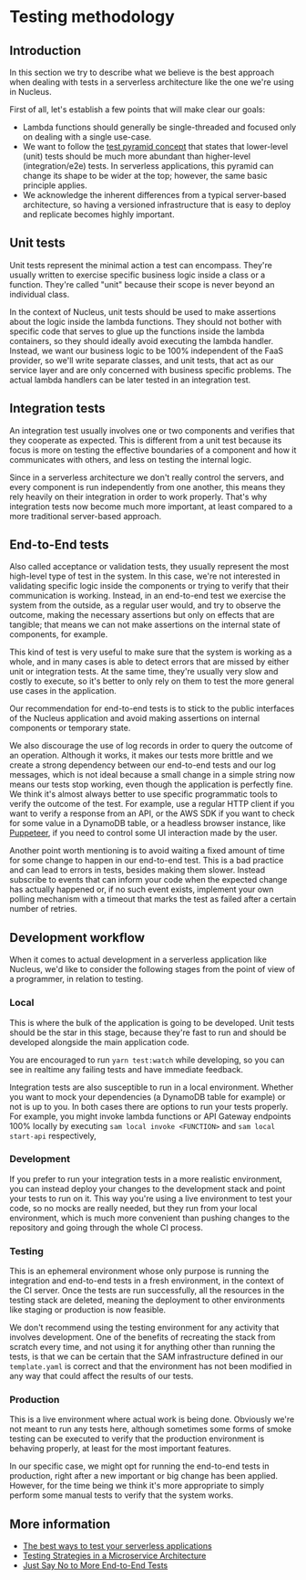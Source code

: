 # Testing methodology

## Introduction
In this section we try to describe what we believe is the best approach when dealing with tests in a
serverless architecture like the one we're using in Nucleus.

First of all, let's establish a few points that will make clear our goals:
- Lambda functions should generally be single-threaded and focused only on dealing with a single 
use-case.
- We want to follow the [test pyramid concept](https://martinfowler.com/bliki/TestPyramid.html) that
states that lower-level (unit) tests should be much more abundant than higher-level 
(integration/e2e) tests. In serverless applications, this pyramid can change its shape to be wider 
at the top; however, the same basic principle applies.
- We acknowledge the inherent differences from a typical server-based architecture, so having a 
versioned infrastructure that is easy to deploy and replicate becomes highly important.

## Unit tests
Unit tests represent the minimal action a test can encompass. They're usually written to exercise 
specific business logic inside a class or a function. They're called "unit" because their scope is 
never beyond an individual class.

In the context of Nucleus, unit tests should be used to make assertions about the logic inside the
lambda functions. They should not bother with specific code that serves to glue up the functions 
inside the lambda containers, so they should ideally avoid executing the lambda handler. Instead, we 
want our business logic to be 100% independent of the FaaS provider, so we'll write separate 
classes, and unit tests, that act as our service layer and are only concerned with business specific 
problems. The actual lambda handlers can be later tested in an integration test.

## Integration tests
An integration test usually involves one or two components and verifies that they cooperate as 
expected. This is different from a unit test because its focus is more on testing the effective
boundaries of a component and how it communicates with others, and less on testing the internal 
logic.

Since in a serverless architecture we don't really control the servers, and every component is run
independently from one another, this means they rely heavily on their integration in order to work 
properly. That's why integration tests now become much more important, at least compared to a more 
traditional server-based approach. 

## End-to-End tests
Also called acceptance or validation tests, they usually represent the most high-level type of test 
in the system. In this case, we're not interested in validating specific logic inside the components 
or trying to verify that their communication is working. Instead, in an end-to-end test we 
exercise the system from the outside, as a regular user would, and try to observe the outcome, 
making the necessary assertions but only on effects that are tangible; that means we can not make 
assertions on the internal state of components, for example.

This kind of test is very useful to make sure that the system is working as a whole, and in many 
cases is able to detect errors that are missed by either unit or integration tests. At the same 
time, they're usually very slow and costly to execute, so it's better to only rely on them to test 
the more general use cases in the application.

Our recommendation for end-to-end tests is to stick to the public interfaces of the Nucleus 
application and avoid making assertions on internal components or temporary state. 

We also discourage the use of log records in order to query the outcome of an operation. Although it
works, it makes our tests more brittle and we create a strong dependency between our end-to-end 
tests and our log messages, which is not ideal because a small change in a simple string now means 
our tests stop working, even though the application is perfectly fine. We think it's almost always 
better to use specific programmatic tools to verify the outcome of the test. For example, use a 
regular HTTP client if you want to verify a response from an API, or the AWS SDK if you want to 
check for some value in a DynamoDB table, or a headless browser instance, like 
[Puppeteer](https://github.com/GoogleChrome/puppeteer), if you need to control some UI interaction 
made by the user.

Another point worth mentioning is to avoid waiting a fixed amount of time for some change to happen
in our end-to-end test. This is a bad practice and can lead to errors in tests, besides making them
slower. Instead subscribe to events that can inform your code when the expected change has actually 
happened or, if no such event exists, implement your own polling mechanism with a timeout that 
marks the test as failed after a certain number of retries.

## Development workflow

When it comes to actual development in a serverless application like Nucleus, we'd like to consider
the following stages from the point of view of a programmer, in relation to testing.

### Local
This is where the bulk of the application is going to be developed. Unit tests should be the star in
this stage, because they're fast to run and should be developed alongside the main application code.

You are encouraged to run `yarn test:watch` while developing, so you can see in realtime any failing
tests and have immediate feedback.

Integration tests are also susceptible to run in a local environment. Whether you want to mock your
dependencies (a DynamoDB table for example) or not is up to you. In both cases there are options to 
run your tests properly. For example, you might invoke lambda functions or API Gateway endpoints 
100% locally by executing `sam local invoke <FUNCTION>` and `sam local start-api` respectively, 

### Development
If you prefer to run your integration tests in a more realistic environment, you can instead deploy 
your changes to the development stack and point your tests to run on it. This way you're using a
live environment to test your code, so no mocks are really needed, but they run from your local 
environment, which is much more convenient than pushing changes to the repository and going through 
the whole CI process.

### Testing
This is an ephemeral environment whose only purpose is running the integration and end-to-end tests
in a fresh environment, in the context of the CI server. Once the tests are run successfully, all 
the resources in the testing stack are deleted, meaning the deployment to other environments like 
staging or production is now feasible.

We don't recommend using the testing environment for any activity that involves development. One of 
the benefits of recreating the stack from scratch every time, and not using it for anything other 
than running the tests, is that we can be certain that the SAM infrastructure defined in our 
`template.yaml` is correct and that the environment has not been modified in any way that could 
affect the results of our tests.

### Production
This is a live environment where actual work is being done. Obviously we're not meant to run any 
tests here, although sometimes some forms of smoke testing can be executed to verify that the 
production environment is behaving properly, at least for the most important features.

In our specific case, we might opt for running the end-to-end tests in production, right after a new
important or big change has been applied. However, for the time being we think it's more appropriate
to simply perform some manual tests to verify that the system works.

## More information
- [The best ways to test your serverless applications](https://medium.freecodecamp.org/the-best-ways-to-test-your-serverless-applications-40b88d6ee31e)
- [Testing Strategies in a Microservice Architecture](https://martinfowler.com/articles/microservice-testing/)
- [Just Say No to More End-to-End Tests](https://testing.googleblog.com/2015/04/just-say-no-to-more-end-to-end-tests.html)
